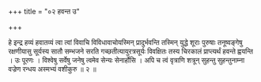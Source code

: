 +++
title = "०२ हवन्त उ"

+++

हे इन्द्र हव्यं हवातव्यं त्वा त्वां विवाचि विविधावाचोयस्मिन् प्रादुर्भवन्ति तस्मिन् युद्धे शूराः पुरुषाः तनूष्वङ्गेषु रक्षणीयासु सूर्यस्य सातौ सम्भजने सरति गच्छतीत्यायुरत्रसूर्यः विवक्षितः तस्य चिरकालं प्राप्त्यर्थं हवन्ते ह्वयन्ति । उः पूरणः । विश्वेषु सर्वेषु जनेषु त्वमेव सेन्यः सेनार्होसि । अपि च त्वं वृत्राणि शत्रून् सुहन्तु सुहन्तुनाम्ना वज्रेण रन्धय अस्मभ्यं वशीकुरु ॥ २ ॥